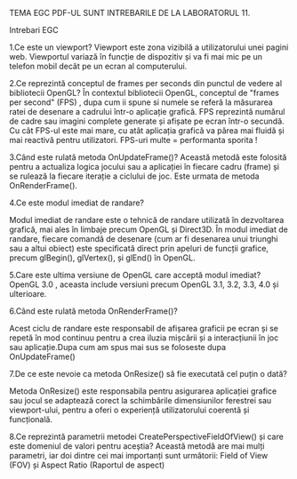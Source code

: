 TEMA EGC PDF-UL SUNT INTREBARILE DE LA LABORATORUL 11.






Intrebari EGC


1.Ce este un viewport?
Viewport este zona vizibilă a utilizatorului unei pagini web. Viewportul variază în funcție de dispozitiv și va fi mai mic pe un telefon mobil decât pe un ecran al computerului.

2.Ce reprezintă conceptul de frames per seconds din punctul de vedere al bibliotecii OpenGL?
În contextul bibliotecii OpenGL, conceptul de "frames per second" (FPS) , dupa cum ii spune si numele se referă la măsurarea ratei de desenare a cadrului într-o aplicație grafică. FPS reprezintă numărul de cadre sau imagini complete generate și afișate pe ecran într-o secundă. Cu cât FPS-ul este mai mare, cu atât aplicația grafică va părea mai fluidă și mai reactivă pentru utilizatori. FPS-uri multe = performanta sporita !

3.Când este rulată metoda OnUpdateFrame()?
Această metodă este folosită pentru a actualiza logica jocului sau a aplicației în fiecare cadru (frame) și se rulează la fiecare iterație a ciclului de joc.
	Este urmata de metoda OnRenderFrame().

4.Ce este modul imediat de randare?

Modul imediat de randare este o tehnică  de randare utilizată în dezvoltarea grafică, mai ales în limbaje precum OpenGL și Direct3D. 
În modul imediat de randare, fiecare comandă de desenare (cum ar fi desenarea unui triunghi sau a altui obiect) este specificată direct prin apeluri de funcții grafice, precum glBegin(), glVertex(), și glEnd() în OpenGL. 

5.Care este ultima versiune de OpenGL care acceptă modul imediat?
OpenGL 3.0 , aceasta include versiuni precum OpenGL 3.1, 3.2, 3.3, 4.0 și ulterioare.

6.Când este rulată metoda OnRenderFrame()?

Acest ciclu de randare este responsabil de afișarea graficii pe ecran și se repetă în mod continuu pentru a crea iluzia mișcării și a interacțiunii în joc sau aplicație.Dupa cum am spus mai sus se foloseste dupa OnUpdateFrame()

7.De ce este nevoie ca metoda OnResize() să fie executată cel puțin o dată?

Metoda OnResize() este responsabila pentru  asigurarea  aplicației grafice sau jocul se adaptează corect la schimbările dimensiunilor ferestrei sau viewport-ului, pentru a oferi o experiență utilizatorului coerentă și funcțională.

8.Ce reprezintă parametrii metodei 
CreatePerspectiveFieldOfView() și care este domeniul de valori pentru aceștia?
Această metodă are mai mulți parametri, iar doi dintre cei mai importanți sunt următorii:
Field of View (FOV) și Aspect Ratio (Raportul de aspect)
